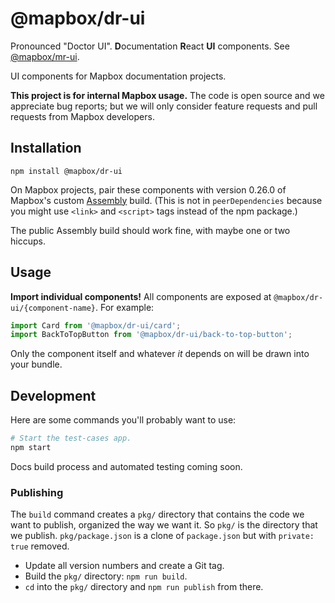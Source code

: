 # @mapbox/dr-ui

Pronounced "Doctor UI". **D**ocumentation **R**eact **UI** components. See [@mapbox/mr-ui](https://github.com/mapbox/mr-ui).

UI components for Mapbox documentation projects.

**This project is for internal Mapbox usage.** The code is open source and we appreciate bug reports; but we will only consider feature requests and pull requests from Mapbox developers.

## Installation

```
npm install @mapbox/dr-ui
```

On Mapbox projects, pair these components with version 0.26.0 of Mapbox's custom [Assembly](https://www.mapbox.com/assembly/) build. (This is not in `peerDependencies` because you might use `<link>` and `<script>` tags instead of the npm package.)

The public Assembly build should work fine, with maybe one or two hiccups.

## Usage

**Import individual components!** All components are exposed at `@mapbox/dr-ui/{component-name}`. For example:

```js
import Card from '@mapbox/dr-ui/card';
import BackToTopButton from '@mapbox/dr-ui/back-to-top-button';
```

Only the component itself and whatever *it* depends on will be drawn into your bundle.

## Development

Here are some commands you'll probably want to use:

```bash
# Start the test-cases app.
npm start

```

Docs build process and automated testing coming soon. 

### Publishing

The `build` command creates a `pkg/` directory that contains the code we want to publish, organized the way we want it. So `pkg/` is the directory that we publish. `pkg/package.json` is a clone of `package.json` but with `private: true` removed.

- Update all version numbers and create a Git tag.
- Build the `pkg/` directory: `npm run build`.
- `cd` into the `pkg/` directory and `npm run publish` from there.


